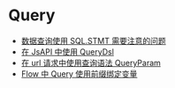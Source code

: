 # Query

- [数据查询使用 SQL.STMT 需要注意的问题](%E6%95%B0%E6%8D%AE%E6%9F%A5%E8%AF%A2%E4%BD%BF%E7%94%A8SQL.STMT%E9%9C%80%E8%A6%81%E6%B3%A8%E6%84%8F%E7%9A%84%E9%97%AE%E9%A2%98.md)
- [在 JsAPI 中使用 QueryDsl](%E5%9C%A8JsAPI%E4%B8%AD%E4%BD%BF%E7%94%A8QueryDsl.md)
- [在 url 请求中使用查询语法 QueryParam](%E5%9C%A8url%E8%AF%B7%E6%B1%82%E4%B8%AD%E4%BD%BF%E7%94%A8%E6%9F%A5%E8%AF%A2%E8%AF%AD%E6%B3%95QueryParam.md)
- [Flow 中 Query 使用前缀绑定变量](Flow%E4%B8%ADQuery%E4%BD%BF%E7%94%A8%E5%89%8D%E7%BC%80%E7%BB%91%E5%AE%9A%E5%8F%98%E9%87%8F.md)
